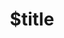 ---
title: $title
second_title: GroupDocs.Parser for .NET API Reference
description: $description
type: docs
weight: $weight
url: /net/$ref/
---